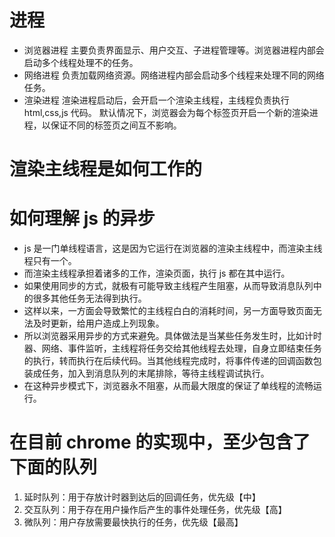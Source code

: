 # 进程

- 浏览器进程
  主要负责界面显示、用户交互、子进程管理等。浏览器进程内部会启动多个线程处理不的任务。
- 网络进程
  负责加载网络资源。网络进程内部会启动多个线程来处理不同的网络任务。
- 渲染进程
  渲染进程启动后，会开启一个渲染主线程，主线程负责执行 html,css,js 代码。
  默认情况下，浏览器会为每个标签页开启一个新的渲染进程，以保证不同的标签页之间互不影响。

# 渲染主线程是如何工作的

# 如何理解 js 的异步

- js 是一门单线程语言，这是因为它运行在浏览器的渲染主线程中，而渲染主线程只有一个。
- 而渲染主线程承担着诸多的工作，渲染页面，执行 js 都在其中运行。
- 如果使用同步的方式，就极有可能导致主线程产生阻塞，从而导致消息队列中的很多其他任务无法得到执行。
- 这样以来，一方面会导致繁忙的主线程白白的消耗时间，另一方面导致页面无法及时更新，给用户造成上列现象。
- 所以浏览器采用异步的方式来避免。具体做法是当某些任务发生时，比如计时器、网络、事件监听，主线程将任务交给其他线程去处理，自身立即结束任务的执行，转而执行在后续代码。当其他线程完成时，将事件传递的回调函数包装成任务，加入到消息队列的末尾排除，等待主线程调试执行。
- 在这种异步模式下，浏览器永不阻塞，从而最大限度的保证了单线程的流畅运行。

# 在目前 chrome 的实现中，至少包含了下面的队列

1. 延时队列：用于存放计时器到达后的回调任务，优先级【中】
2. 交互队列：用于存在用户操作后产生的事件处理任务，优先级【高】
3. 微队列：用户存放需要最快执行的任务，优先级【最高】
